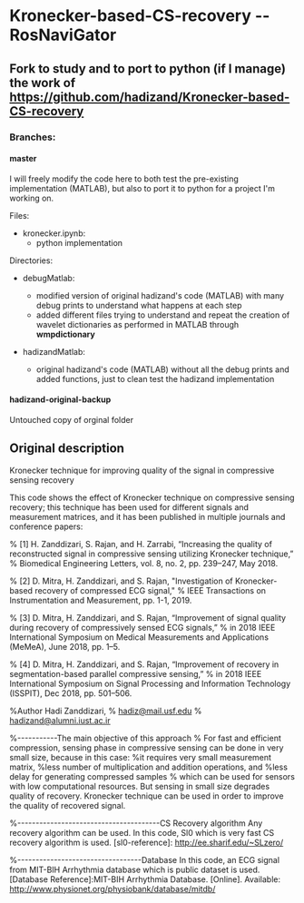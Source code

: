 # Kronecker-based-CS-recovery  -- RosNaviGator


## Fork to study and to port to python (if I manage) the work of https://github.com/hadizand/Kronecker-based-CS-recovery

### Branches:
#### master
I will freely modify the code here to both test the pre-existing implementation (MATLAB), but also to port it to python for a project I'm working on.

Files:
- kronecker.ipynb:
     - python implementation

Directories:
- debugMatlab: 
     - modified version of original hadizand's code (MATLAB) with many debug prints to understand what happens at each step
     - added different files trying to understand and repeat the creation of wavelet dictionaries as performed in MATLAB through __wmpdictionary__

- hadizandMatlab:
     - original hadizand's code (MATLAB) without all the debug prints and added functions, just to clean test the hadizand implementation

#### hadizand-original-backup
Untouched copy of orginal folder



## Original description
Kronecker technique for improving quality of the signal in compressive sensing recovery

 This code shows the effect of Kronecker technique on compressive sensing recovery; this technique has been used for different signals and measurement matrices, 
  and it has been published in multiple journals and conference papers:

% [1] H. Zanddizari, S. Rajan, and H. Zarrabi, “Increasing the quality of reconstructed  signal  in  compressive  sensing  utilizing  Kronecker  technique,”
     % Biomedical Engineering Letters, vol. 8, no. 2, pp. 239–247, May 2018.

% [2] D. Mitra, H. Zanddizari, and S. Rajan, "Investigation of Kronecker-based recovery of compressed ECG signal," 
     % IEEE Transactions on Instrumentation and Measurement, pp. 1-1, 2019.

% [3] D. Mitra, H. Zanddizari, and S. Rajan, “Improvement of signal quality during recovery of compressively sensed ECG signals,” 
     % in 2018 IEEE International Symposium on Medical Measurements and Applications (MeMeA), June 2018, pp. 1–5.

% [4] D. Mitra, H. Zanddizari, and S. Rajan, “Improvement of recovery in segmentation-based parallel compressive sensing,” 
     % in 2018 IEEE International Symposium on Signal Processing and Information Technology (ISSPIT), Dec 2018, pp. 501–506.

%Author Hadi Zanddizari, 
% hadiz@mail.usf.edu
% hadizand@alumni.iust.ac.ir


%-----------The main objective of this approach
% For fast and efficient compression, sensing phase in compressive sensing can be done in very small size, because in this case: 
    %it requires very small measurement matrix, 
    %less number of multiplication and addition operations, and
    %less delay for generating compressed samples
    % which can be used for sensors with low computational resources.
 But sensing in small size degrades quality of recovery. Kronecker
 technique can be used in order to improve the quality of recovered signal.

%---------------------------------------CS Recovery algorithm
 Any recovery algorithm can be used. In this code, Sl0 which is very fast CS recovery algorithm is used.
 [sl0-reference]: http://ee.sharif.edu/~SLzero/

%----------------------------------Database
 In this code, an ECG signal from MIT-BIH Arrhythmia database which is public dataset is used.
 [Database Reference]:MIT-BIH Arrhythmia Database. [Online]. Available: http://www.physionet.org/physiobank/database/mitdb/
 
